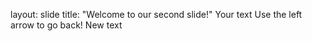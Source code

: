 layout: slide
title: "Welcome to our second slide!"
Your text
Use the left arrow to go back!
New text
